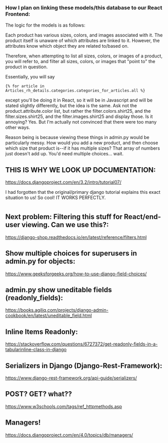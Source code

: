 ### How I plan on linking these models/this database to our React Frontend:

The logic for the models is as follows:

Each product has various sizes, colors, and images associated with it. The product itself is unaware of which attributes are linked to it. However, the attributes know which object they are related to/based on.

Therefore, when attempting to list all sizes, colors, or images of a product, you will refer to, and filter all sizes, colors, or images that "point to" the product in question.

Essentially, you will say

```
{% for article in Articles_rh_details.categories.categories_for_articles.all %}
```

except you'll be doing it in React, so it will be in Javascript and will be stated slightly differently, but the idea is the same. Ask not the product.attribute.color list, but rather the filter.colors.shirt25, and the filter.sizes.shirt25, and the filter.images.shirt25 and display those. Is it annoying? Yes. But I'm actually not convinced that there were too many other ways. 

Reason being is because viewing these things in admin.py would be particularly messy. How would you add a new product, and then choose which size that product is--if it has multiple sizes? That array of numbers just doesn't add up. You'd need multiple choices... wait.


## THIS IS WHY WE LOOK UP DOCUMENTATION:

https://docs.djangoproject.com/en/3.2/intro/tutorial07/

I had forgotten that the original/primary django tutorial explains this exact situation to us! So cool! IT WORKS PERFECTLY.

#

#

#



## Next problem: Filtering this stuff for React/end-user viewing. Can we use this?:

https://django-shop.readthedocs.io/en/latest/reference/filters.html

## Show multiple choices for superusers in admin.py for objects:

https://www.geeksforgeeks.org/how-to-use-django-field-choices/


## admin.py show uneditable fields (readonly_fields):

https://books.agiliq.com/projects/django-admin-cookbook/en/latest/uneditable_field.html

## Inline Items Readonly:

https://stackoverflow.com/questions/6727372/get-readonly-fields-in-a-tabularinline-class-in-django

## Serializers in Django (Django-Rest-Framework):

https://www.django-rest-framework.org/api-guide/serializers/

## POST? GET? what??

https://www.w3schools.com/tags/ref_httpmethods.asp

## Managers!

https://docs.djangoproject.com/en/4.0/topics/db/managers/